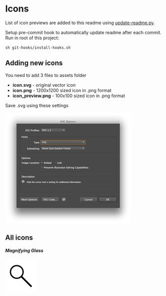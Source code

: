 # Icons

List of icon previews are added to this readme using [update-readme.py](update-readme.py).

Setup pre-commit hook to automatically update readme after each commit. Run in root of this project:

    sh git-hooks/install-hooks.sh

## Adding new icons

You need to add 3 files to assets folder

* **icon.svg** - original vector icon
* **icon.png** - 1200x1200 sized icon in .png format
* **icon_preview.png** - 100x100 sized icon in .png format

Save .svg using these settings

![settings](svg-settings.png)

## All icons

##### Magnifying Glass
![magnifying_glass_preview.png](assets/magnifying_glass_preview.png)

